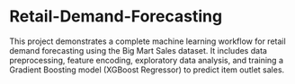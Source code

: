 # Retail-Demand-Forecasting
This project demonstrates a complete machine learning workflow for retail demand forecasting using the Big Mart Sales dataset. It includes data preprocessing, feature encoding, exploratory data analysis, and training a Gradient Boosting model (XGBoost Regressor) to predict item outlet sales.
